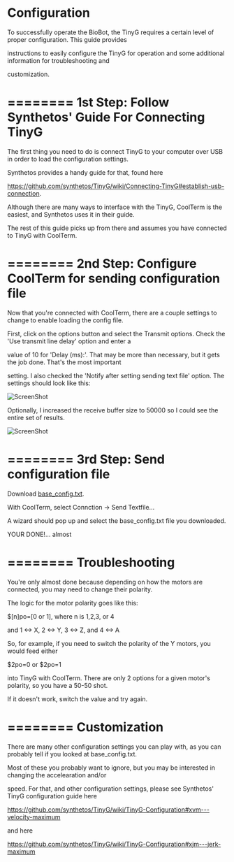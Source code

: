 Configuration
=========

To successfully operate the BioBot, the TinyG requires a certain level of proper configuration. This guide provides 

instructions to easily configure the TinyG for operation and some additional information for troubleshooting and 

customization.

========
1st Step: Follow Synthetos' Guide For Connecting TinyG
========
The first thing you need to do is connect TinyG to your computer over USB in order to load the configuration settings. 

Synthetos provides a handy guide for that, found here

https://github.com/synthetos/TinyG/wiki/Connecting-TinyG#establish-usb-connection. 

Although there are many ways to interface with the TinyG, CoolTerm is the easiest, and Synthetos uses it in their guide. 

The rest of this guide picks up from there and assumes you have connected to TinyG with CoolTerm.

========
2nd Step: Configure CoolTerm for sending configuration file
========
Now that you're connected with CoolTerm, there are a couple settings to change to enable loading the config file.

First, click on the options button and select the Transmit options. Check the 'Use transmit line delay' option and enter a

value of 10 for 'Delay (ms):'. That may be more than necessary, but it gets the job done. That's the most important 

setting. I also checked the 'Notify after setting sending text file' option. The settings should look like this:

![ScreenShot](https://cloud.githubusercontent.com/assets/5043095/3868780/72f0259a-2063-11e4-8592-e7c86865373f.png)

Optionally, I increased the receive buffer size to 50000 so I could see the entire set of results.

![ScreenShot](https://cloud.githubusercontent.com/assets/5043095/3868778/513e9da0-2063-11e4-93bf-e1ccebd9daf1.png)


========
3rd Step: Send configuration file
========
Download [base_config.txt](https://github.com/Opentrons/OpenTrons/blob/master/Configuration/base_config.txt).

With CoolTerm, select Connction -> Send Textfile...

A wizard should pop up and select the base_config.txt file you downloaded.

YOUR DONE!... almost

========
Troubleshooting
========
You're only almost done because depending on how the motors are connected, you may need to change their polarity.

The logic for the motor polarity goes like this:

$[n]po=[0 or 1], where n is 1,2,3, or 4

and 1 <-> X, 2 <-> Y, 3 <-> Z, and 4 <-> A

So, for example, if you need to switch the polarity of the Y motors, you would feed either

$2po=0 or $2po=1

into TinyG with CoolTerm. There are only 2 options for a given motor's polarity, so you have a 50-50 shot.

If it doesn't work, switch the value and try again.


========
Customization
========
There are many other configuration settings you can play with, as you can probably tell if you looked at base_config.txt.

Most of these you probably want to ignore, but you may be interested in changing the accelearation and/or

speed. For that, and other configuration settings, please see Synthetos' TinyG configuration guide here

https://github.com/synthetos/TinyG/wiki/TinyG-Configuration#xvm---velocity-maximum

and here 

https://github.com/synthetos/TinyG/wiki/TinyG-Configuration#xjm---jerk-maximum
